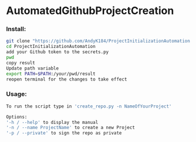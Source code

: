 # AutomatedGithubProjectCreation

### Install: 
```bash
git clone "https://github.com/AndyK184/ProjectInitializationAutomation.git"
cd ProjectInitializationAutomation
add your Github token to the secrets.py
pwd
copy result
Update path variable 
export PATH=$PATH:/your/pwd/result
reopen terminal for the changes to take effect
```

### Usage:

```bash
To run the script type in 'create_repo.py -n NameOfYourProject'

Options:
'-h / --help' to display the manual
'-n / --name ProjectName' to create a new Project
'-p / --private' to sign the repo as private 
```

